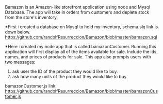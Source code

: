 
Bamazon is an Amazon-like storefront application using node and Mysql Database.
The app will take in orders from customers and deplete stock from the store's inventory.

*First i created a database on Mysql to hold my inventory,
schema.slq link is down below.
https://github.com/randolfResurreccion/Bamazon/blob/master/bamazon.sql

*Here i created my node app that is called bamazonCustomer.
 Running this application will first display all of the items available for sale. Include the ids, names, and prices of products for sale. 
This app also prompts users with two messages:
1) ask user the ID of the product they would like to buy.
2) ask how many units of the product they would like to buy.

bamazonCustomer.js link https://github.com/randolfResurreccion/Bamazon/blob/master/bamazonCustomer.js

 
